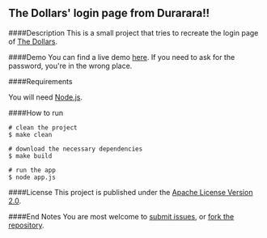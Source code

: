 The Dollars' login page from Durarara!!
---------------------------------------
####Description
This is a small project that tries to recreate the login page of [The Dollars](
http://durarara.wikia.com/wiki/Dollars).

####Demo
You can find a live demo [here](http://farhan.io/dollars/). If you need to ask for the password, you're in the wrong place.


####Requirements

You will need [Node.js](https://nodejs.org/).

####How to run

    # clean the project
    $ make clean
    
    # download the necessary dependencies  
    $ make build

    # run the app
    $ node app.js

####License
This project is published under the [Apache License Version 2.0](
https://github.com/farhan3/dollars-login/blob/master/LICENSE).

####End Notes
You are most welcome to [submit issues](
https://github.com/farhan3/dollars-login/issues), or [fork the repository](
https://github.com/farhan3/dollars-login).

